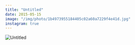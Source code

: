 ```yaml
---
title: "Untitled"
date: 2015-05-15
image: "/img/photo/1b4973955184405c02a60a7229f4e41d.jpg"
instagram: true
---
```


![Untitled](/img/photo/1b4973955184405c02a60a7229f4e41d.jpg)
